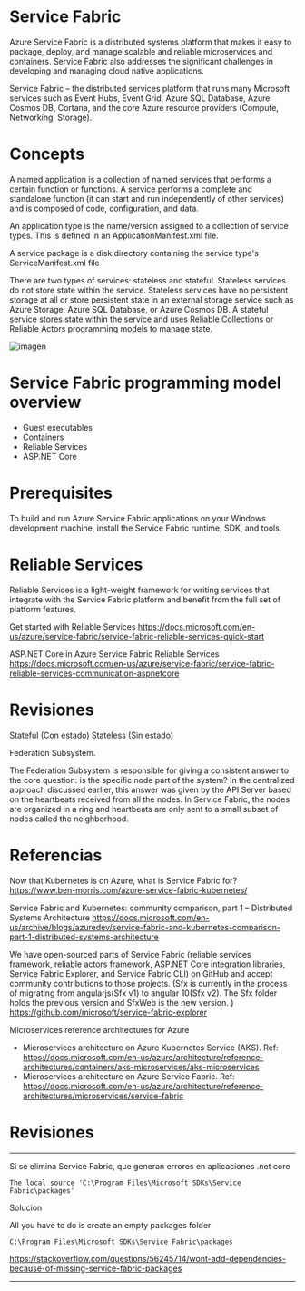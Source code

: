 # Service Fabric

Azure Service Fabric is a distributed systems platform that makes it easy to package, deploy, and manage scalable and reliable microservices and containers. Service Fabric also addresses the significant challenges in developing and managing cloud native applications.

Service Fabric – the distributed services platform that runs many Microsoft services such as Event Hubs, Event Grid, Azure SQL Database, Azure Cosmos DB, Cortana, and the core Azure resource providers (Compute, Networking, Storage).


# Concepts

A named application is a collection of named services that performs a certain function or functions. A service performs a complete and standalone function (it can start and run independently of other services) and is composed of code, configuration, and data. 


An application type is the name/version assigned to a collection of service types. This is defined in an ApplicationManifest.xml file.

A service package is a disk directory containing the service type's ServiceManifest.xml file

There are two types of services: stateless and stateful. Stateless services do not store state within the service. Stateless services have no persistent storage at all or store persistent state in an external storage service such as Azure Storage, Azure SQL Database, or Azure Cosmos DB. A stateful service stores state within the service and uses Reliable Collections or Reliable Actors programming models to manage state.

![imagen](https://user-images.githubusercontent.com/222181/134396952-d4d3bd1f-c247-4f93-91dd-61faf2cda643.png)

# Service Fabric programming model overview

- Guest executables
- Containers
- Reliable Services
- ASP.NET Core

# Prerequisites

To build and run Azure Service Fabric applications on your Windows development machine, install the Service Fabric runtime, SDK, and tools.

# Reliable Services

Reliable Services is a light-weight framework for writing services that integrate with the Service Fabric platform and benefit from the full set of platform features. 


Get started with Reliable Services
https://docs.microsoft.com/en-us/azure/service-fabric/service-fabric-reliable-services-quick-start

ASP.NET Core in Azure Service Fabric Reliable Services
https://docs.microsoft.com/en-us/azure/service-fabric/service-fabric-reliable-services-communication-aspnetcore

# Revisiones


Stateful (Con estado)
Stateless (Sin estado)



Federation Subsystem.

The Federation Subsystem is responsible for giving a consistent answer to the core question: is the specific node part of the system? In the centralized approach discussed earlier, this answer was given by the API Server based on the heartbeats received from all the nodes. In Service Fabric, the nodes are organized in a ring and heartbeats are only sent to a small subset of nodes called the neighborhood.


# Referencias

Now that Kubernetes is on Azure, what is Service Fabric for?
https://www.ben-morris.com/azure-service-fabric-kubernetes/

Service Fabric and Kubernetes: community comparison, part 1 – Distributed Systems Architecture
https://docs.microsoft.com/en-us/archive/blogs/azuredev/service-fabric-and-kubernetes-comparison-part-1-distributed-systems-architecture


We have open-sourced parts of Service Fabric (reliable services framework, reliable actors framework, ASP.NET Core integration libraries, Service Fabric Explorer, and Service Fabric CLI) on GitHub and accept community contributions to those projects.
(Sfx is currently in the process of migrating from angularjs(Sfx v1) to angular 10(Sfx v2). The Sfx folder holds the previous version and SfxWeb is the new version. )
https://github.com/microsoft/service-fabric-explorer


Microservices reference architectures for Azure

-    Microservices architecture on Azure Kubernetes Service (AKS). Ref: https://docs.microsoft.com/en-us/azure/architecture/reference-architectures/containers/aks-microservices/aks-microservices
-    Microservices architecture on Azure Service Fabric. Ref: https://docs.microsoft.com/en-us/azure/architecture/reference-architectures/microservices/service-fabric


# Revisiones

-------------

Si se elimina Service Fabric, que generan errores en aplicaciones .net core

```
The local source 'C:\Program Files\Microsoft SDKs\Service Fabric\packages'
```

Solucion

All you have to do is create an empty packages folder 
```
C:\Program Files\Microsoft SDKs\Service Fabric\packages
```
https://stackoverflow.com/questions/56245714/wont-add-dependencies-because-of-missing-service-fabric-packages

-------------
